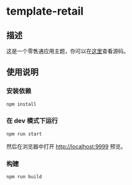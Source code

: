 # template-retail

## 描述

这是一个零售通应用主题，你可以在[这里](https://github.com/raxjs/template-retail)查看源码。

## 使用说明

### 安装依赖

```bash
npm install
```

### 在 dev 模式下运行

```bash
npm run start
```

然后在浏览器中打开 [http://localhost:9999](http://localhost:9999) 预览。

### 构建

```bash
npm run build
```
